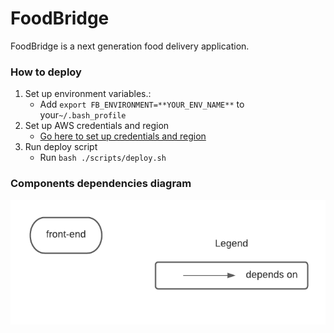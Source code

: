 # FoodBridge
FoodBridge is a next generation food delivery application.

### How to deploy
1. Set up environment variables.:
   * Add `export FB_ENVIRONMENT=**YOUR_ENV_NAME**` to your`~/.bash_profile`
2. Set up AWS credentials and region
   * [Go here to set up credentials and region](https://docs.aws.amazon.com/sdk-for-java/v1/developer-guide/setup-credentials.html)
3. Run deploy script
   * Run `bash ./scripts/deploy.sh`

### Components dependencies diagram
![Components dependencies diagram](images/service-dependencies-diagram.png)
